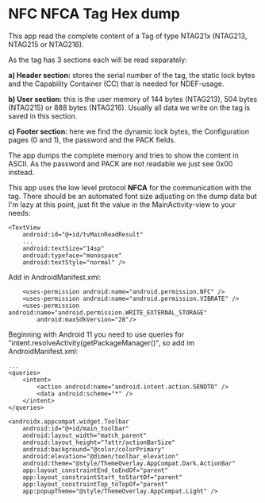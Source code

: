 # NFC NFCA Tag Hex dump

This app read the complete content of a Tag of type NTAG21x (NTAG213, NTAG215 or NTAG216).

As the tag has 3 sections each will be read separately:

**a) Header section:**  stores the serial number of the tag, the static lock bytes and the 
Capability Container (CC) that is needed for NDEF-usage.

**b) User section:** this is the user memory of 144 bytes (NTAG213), 504 bytes (NTAG215) or 
888 bytes (NTAG216). Usually all data we write on the tag is saved in this section.

**c) Footer section:** here we find the dynamic lock bytes, the Configuration pages (0 and 1), 
the password and the PACK fields.

The app dumps the complete memory and tries to show the content in ASCII. As the password and 
PACK are not readable we just see 0x00 instead.

This app uses the low level protocol **NFCA** for the communication with the tag. There should be an 
automated font size adjusting on the dump data but I'm lazy at this point, just fit the value in the 
MainActivity-view to your needs:

```plaintext
<TextView
    android:id="@+id/tvMainReadResult"
    ...
    android:textSize="14sp"
    android:typeface="monospace"
    android:textStyle="normal" />
```

Add in AndroidManifest.xml:
```plaintext
    <uses-permission android:name="android.permission.NFC" />
    <uses-permission android:name="android.permission.VIBRATE" />
    <uses-permission android:name="android.permission.WRITE_EXTERNAL_STORAGE"
        android:maxSdkVersion="28"/>
```

Beginning with Android 11 you need to use queries for "intent.resolveActivity(getPackageManager()", 
so add im AndroidManifest.xml:
```plaintext
...
<queries>
    <intent>
        <action android:name="android.intent.action.SENDTO" />
        <data android:scheme="*" />
    </intent>
</queries>
```



    <androidx.appcompat.widget.Toolbar
        android:id="@+id/main_toolbar"
        android:layout_width="match_parent"
        android:layout_height="?attr/actionBarSize"
        android:background="@color/colorPrimary"
        android:elevation="@dimen/toolbar_elevation"
        android:theme="@style/ThemeOverlay.AppCompat.Dark.ActionBar"
        app:layout_constraintEnd_toEndOf="parent"
        app:layout_constraintStart_toStartOf="parent"
        app:layout_constraintTop_toTopOf="parent"
        app:popupTheme="@style/ThemeOverlay.AppCompat.Light" />


